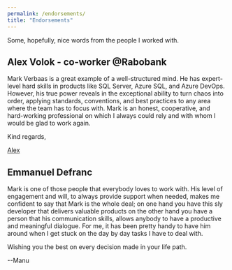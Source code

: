 ```yaml
---
permalink: /endorsements/
title: "Endorsements"
---
```


Some, hopefully, nice words from the people I worked with.

## Alex Volok - co-worker @Rabobank

Mark Verbaas is a great example of a well-structured mind.
He has expert-level hard skills in products like SQL Server, Azure SQL, and Azure DevOps.
However, his true power reveals in the exceptional ability to turn chaos into order, applying standards, conventions, and best practices to any area where the team has to focus with.
Mark is an honest, cooperative, and hard-working professional on which I always could rely and with whom I would be glad to work again.

Kind regards,

[Alex](https://www.linkedin.com/in/alexandrvolok/)

## Emmanuel Defranc

Mark is one of those people that everybody loves to work with. His level of engagement and will, to always provide support when needed, makes me confident to say that Mark is the whole deal; on one hand you have this sly developer that delivers valuable products on the other hand you have a person that his communication skills, allows anybody to have a productive and meaningful dialogue. For me, it has been pretty handy to have him around when I get stuck on the day by day tasks I have to deal with.

Wishing you the best on every decision made in your life path.

--Manu